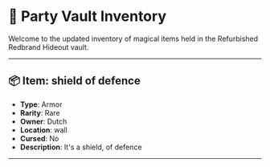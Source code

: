 # 🧭 Party Vault Inventory

Welcome to the updated inventory of magical items held in the Refurbished Redbrand Hideout vault.

---

## 📦 Item: shield of defence
- **Type**: Armor  
- **Rarity**: Rare  
- **Owner**: Dutch  
- **Location**: wall  
- **Cursed**: No  
- **Description**: It's a shield, of defence

---

